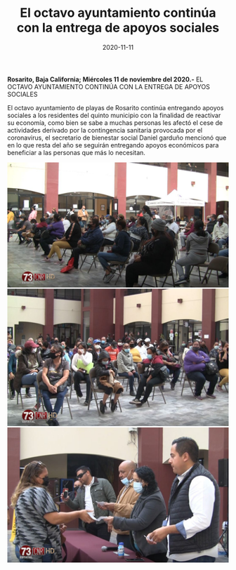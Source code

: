 ﻿---
layout: blog
title:  "El octavo ayuntamiento continúa con la entrega de apoyos sociales"
date:   2020-11-11  
categories: rosarito
permalink: /:categories/:title:output_ext
image: /img/cnr/apoyos-sociales.jpg
autor: 
---


**Rosarito, Baja California;  Miércoles 11 de noviembre del 2020.-** EL OCTAVO AYUNTAMIENTO CONTINÚA CON LA ENTREGA DE APOYOS SOCIALES 


El octavo ayuntamiento de playas de Rosarito continúa entregando apoyos sociales a los residentes del quinto municipio con la finalidad de reactivar su economía, como bien se sabe a muchas personas les afectó el cese de actividades derivado por la contingencia sanitaria provocada por el coronavirus, el secretario de bienestar social Daniel garduño mencionó que en lo que resta del año se seguirán entregando apoyos económicos para beneficiar a las personas que más lo necesitan.

<div id="carouselExampleSlidesOnly" class="carousel slide" data-ride="carousel">
  <div class="carousel-inner">
    <div class="carousel-item active">
       <img class="d-block w-100" src="/img/cnr/apoyos-sociales.jpg" loading="lazy"  alt="Apoyo Social">
    </div>
        <div class="carousel-item">
       <img class="d-block w-100" src="/img/cnr/apoyos-sociales-2.jpg" loading="lazy"  alt="Apoyo Social">
    </div>
        <div class="carousel-item">
       <img class="d-block w-100" src="/img/cnr/apoyos-sociales-3.jpg" loading="lazy"  alt="Apoyo Social">
    </div>
  </div>
</div>